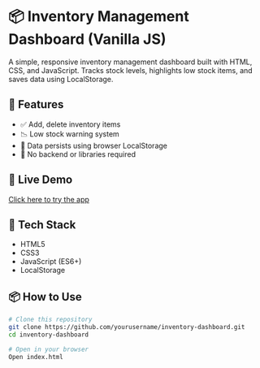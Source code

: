 # 📦 Inventory Management Dashboard (Vanilla JS)

A simple, responsive inventory management dashboard built with HTML, CSS, and JavaScript. Tracks stock levels, highlights low stock items, and saves data using LocalStorage.

## 🚀 Features

- ✅ Add, delete inventory items
- 📉 Low stock warning system
- 💾 Data persists using browser LocalStorage
- 🎯 No backend or libraries required

## 🔗 Live Demo

[Click here to try the app](https://yourusername.github.io/inventory-dashboard)

## 🧰 Tech Stack

- HTML5
- CSS3
- JavaScript (ES6+)
- LocalStorage

## 📦 How to Use

```bash
# Clone this repository
git clone https://github.com/yourusername/inventory-dashboard.git
cd inventory-dashboard

# Open in your browser
Open index.html
